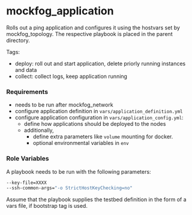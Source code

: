 mockfog_application
=========

Rolls out a ping application and configures it using the hostvars set by mockfog_topology.
The respective playbook is placed in the parent directory.

Tags:
- deploy: roll out and start application, delete priorly running instances and data
- collect: collect logs, keep application running

### Requirements

- needs to be run after mockfog_network
- configure application definition in `vars/application_definition.yml`
- configure application configuration in `vars/application_config.yml`:
    - define how applications should be deployed to the nodes
    - additionally, 
        * define extra parameters like `volume` mounting for docker.
        * optional environmental variables in `env` 

### Role Variables

A playbook needs to be run with the following parameters:
```bash
--key-file=XXXX
--ssh-common-args="-o StrictHostKeyChecking=no"
```

Assume that the playbook supplies the testbed definition in the form of a vars file, if bootstrap tag is used.
